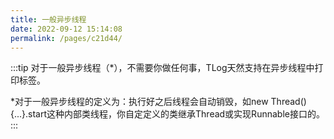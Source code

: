 ```yaml
---
title: 一般异步线程
date: 2022-09-12 15:14:08
permalink: /pages/c21d44/
---
```


:::tip
对于一般异步线程（*），不需要你做任何事，TLog天然支持在异步线程中打印标签。

*对于一般异步线程的定义为：执行好之后线程会自动销毁，如new Thread(){...}.start这种内部类线程，你自定定义的类继承Thread或实现Runnable接口的。
:::
